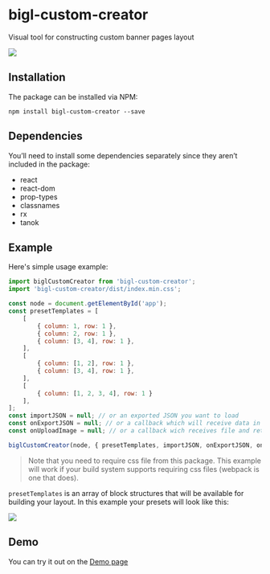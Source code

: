 # bigl-custom-creator

Visual tool for constructing custom banner pages layout

![](https://cloud.githubusercontent.com/assets/12530822/25944126/e075d574-364a-11e7-8db6-b9f0ee72417d.png)

## Installation

The package can be installed via NPM:
```
npm install bigl-custom-creator --save
```

## Dependencies

You’ll need to install some dependencies separately since they aren’t included in the package:

* react
* react-dom
* prop-types
* classnames
* rx
* tanok

## Example

Here's simple usage example:

```js
import biglCustomCreator from 'bigl-custom-creator';
import 'bigl-custom-creator/dist/index.min.css';

const node = document.getElementById('app');
const presetTemplates = [
    [
        { column: 1, row: 1 },
        { column: 2, row: 1 },
        { column: [3, 4], row: 1 },
    ],
    [
        { column: [1, 2], row: 1 },
        { column: [3, 4], row: 1 },
    ],
    [
        { column: [1, 2, 3, 4], row: 1 }
    ],
];
const importJSON = null; // or an exported JSON you want to load
const onExportJSON = null; // or a callback which will receive data in JSON format
const onUploadImage = null; // or a callback wich receives file and returns a promise with image url address

biglCustomCreator(node, { presetTemplates, importJSON, onExportJSON, onUploadImage });
```

> Note that you need to require css file from this package. This example will work if your build system supports requiring css files (webpack is one that does).

`presetTemplates` is an array of block structures that will be available for building your layout. In this example your presets will look like this:

![](https://cloud.githubusercontent.com/assets/12530822/25941312/a2af1ac4-3641-11e7-8b2b-2b85667b4a67.png)

## Demo
You can try it out on the [Demo page](https://lnevermindl.github.io/bigl-custom-creator-demo/)
